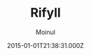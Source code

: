 ---
title: Rifyll
github: https://github.com/itsrifat/rifyll
demo: https://itsrifat.github.io/rifyll/
author: Moinul
ssg:
  - Jekyll
cms:
  - Markdown
date: 2015-01-01T21:38:31.000Z
description: 'A simple blog template for jekyll based on twitter bootstrap 3 '
draft: true
publish_date: '2015-01-01T21:38:31Z'
update_date: '2017-01-03T23:20:01Z'
github_star: 18
github_fork: 29
---